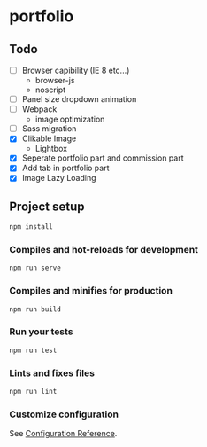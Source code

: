 # portfolio

## Todo

* [ ] Browser capibility (IE 8 etc...)
  * browser-js
  * noscript
* [ ] Panel size dropdown animation
* [ ] Webpack
  * image optimization
* [ ] Sass migration
* [x] Clikable Image
  * Lightbox
* [x] Seperate portfolio part and commission part
* [x] Add tab in portfolio part
* [x] Image Lazy Loading

## Project setup

```bash
npm install
```

### Compiles and hot-reloads for development

```bash
npm run serve
```

### Compiles and minifies for production

```bash
npm run build
```

### Run your tests

```bash
npm run test
```

### Lints and fixes files

```bash
npm run lint
```

### Customize configuration

See [Configuration Reference](https://cli.vuejs.org/config/).
